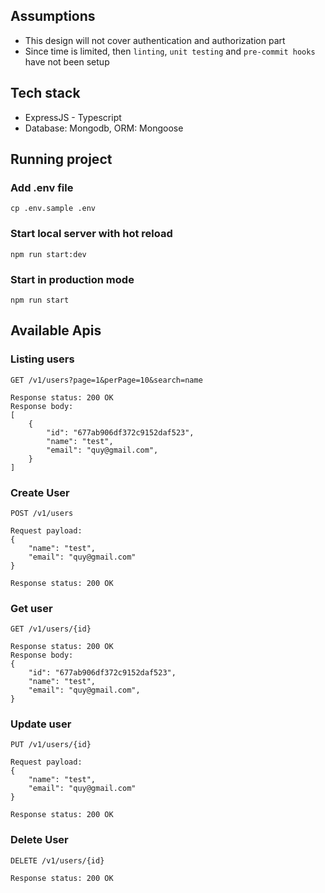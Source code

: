 ## Assumptions
- This design will not cover authentication and authorization part
- Since time is limited, then `linting`, `unit testing` and `pre-commit hooks` have not been setup
 
## Tech stack
- ExpressJS - Typescript
- Database: Mongodb, ORM: Mongoose

## Running project

### Add .env file
```
cp .env.sample .env
```

### Start local server with hot reload
```
npm run start:dev
```

### Start in production mode
```
npm run start
```

## Available Apis

### Listing users
```
GET /v1/users?page=1&perPage=10&search=name

Response status: 200 OK
Response body:
[
    {
        "id": "677ab906df372c9152daf523",
        "name": "test",
        "email": "quy@gmail.com",
    }
]
```

### Create User
```
POST /v1/users

Request payload:
{
    "name": "test",
    "email": "quy@gmail.com"
}

Response status: 200 OK
```

### Get user
```
GET /v1/users/{id}

Response status: 200 OK
Response body:
{
    "id": "677ab906df372c9152daf523",
    "name": "test",
    "email": "quy@gmail.com",
}
```

### Update user
```
PUT /v1/users/{id}

Request payload:
{
    "name": "test",
    "email": "quy@gmail.com"
}

Response status: 200 OK
```

### Delete User
```
DELETE /v1/users/{id}

Response status: 200 OK
```